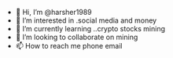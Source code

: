 - 👋 Hi, I’m @harsher1989
- 👀 I’m interested in .social media and money
- 🌱 I’m currently learning ..crypto stocks mining
- 💞️ I’m looking to collaborate on mining
- 📫 How to reach me phone email


